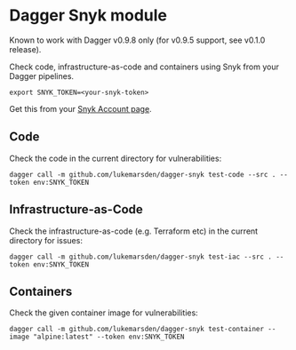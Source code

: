 # Dagger Snyk module

Known to work with Dagger v0.9.8 only (for v0.9.5 support, see v0.1.0 release).

Check code, infrastructure-as-code and containers using Snyk from your Dagger pipelines.

```
export SNYK_TOKEN=<your-snyk-token>
```

Get this from your [Snyk Account page](https://app.snyk.io/account).


## Code

Check the code in the current directory for vulnerabilities:

```
dagger call -m github.com/lukemarsden/dagger-snyk test-code --src . --token env:SNYK_TOKEN
```


## Infrastructure-as-Code

Check the infrastructure-as-code (e.g. Terraform etc) in the current directory for issues:

```
dagger call -m github.com/lukemarsden/dagger-snyk test-iac --src . --token env:SNYK_TOKEN
```


## Containers

Check the given container image for vulnerabilities:

```
dagger call -m github.com/lukemarsden/dagger-snyk test-container --image "alpine:latest" --token env:SNYK_TOKEN
```
